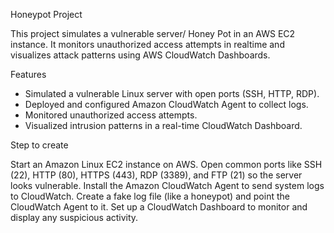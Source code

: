 Honeypot  Project

This project simulates a vulnerable server/ Honey Pot in an AWS EC2 instance.
It monitors unauthorized access attempts in realtime and visualizes attack patterns using AWS CloudWatch Dashboards.

Features
* Simulated a vulnerable Linux server with open ports (SSH, HTTP, RDP).
* Deployed and configured Amazon CloudWatch Agent to collect logs.
* Monitored unauthorized access attempts.
* Visualized intrusion patterns in a real-time CloudWatch Dashboard.

Step to create 

Start an Amazon Linux EC2 instance on AWS.
Open common ports like SSH (22), HTTP (80), HTTPS (443), RDP (3389), and FTP (21) so the server looks vulnerable.
Install the Amazon CloudWatch Agent to send system logs to CloudWatch.
Create a fake log file (like a honeypot) and point the CloudWatch Agent to it.
Set up a CloudWatch Dashboard to monitor and display any suspicious activity.

